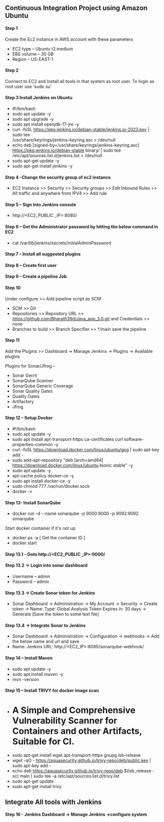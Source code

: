 ## Continuous Integration Project using Amazon Ubuntu

#### Step 1 

Create the Ec2 instance in AWS account with these parameters
- EC2 type – Ubuntu t2.medium
- EBS volume – 30 GB
- Region – US-EAST-1

#### Step 2 

Connect to EC2 and Install all tools in that system as root user. To login as root user use 'sudo su'

#### Step 3 Install Jenkins on Ubuntu

- #!/bin/bash
- sudo apt update -y
- sudo apt upgrade -y
- sudo apt install openjdk-17-jre -y
- curl -fsSL https://pkg.jenkins.io/debian-stable/jenkins.io-2023.key | sudo tee \
 /usr/share/keyrings/jenkins-keyring.asc > /dev/null
- echo deb [signed-by=/usr/share/keyrings/jenkins-keyring.asc] \
 https://pkg.jenkins.io/debian-stable binary/ | sudo tee \
 /etc/apt/sources.list.d/jenkins.list > /dev/null
- sudo apt-get update -y
- sudo apt-get install jenkins -y

#### Step 4 -Change the security group of ec2 instance

- EC2 Instance >> Security >> Security groups >> Edit Inbound Rules >> All traffic and anywhere from IPV4 >> Add rule

#### Step 5 – Sign Into Jenkins console

- http://<EC2_PUBLIC \_IP>:8080/

#### Step 6 – Get the Administrator password by hitting the below command in EC2

- cat /var/lib/jenkins/secrets/initialAdminPassword

#### Step 7 – Install all suggested plugins

#### Step 8 – Create first user

#### Step 9 – Create a pipeline Job

#### Step 10

Under configure >> Add pipeline script as SCM
- SCM >> Git
- Repositories >> Repository URL >> https://github.com/Bharath39d/Java_app_3.0.git  and Credentials >> none
- Branches to build >> Branch Specifier >> */main
save the pipeline

#### Step 11 

Add the Plugins >> Dashboard -> Manage Jenkins -> Plugins -> Available plugins

Plugins for Sonar/Jfrog –
- Sonar Gerrit
- SonarQube Scanner
- SonarQube Generic Coverage
- Sonar Quality Gates
- Quality Gates
- Artifactory
- Jfrog

#### Step 12 – Setup Docker

- #!/bin/bash
- sudo apt update -y
- sudo apt install apt-transport-https ca-certificates curl software-properties-common -y
- curl -fsSL https://download.docker.com/linux/ubuntu/gpg | sudo apt-key add -
- sudo add-apt-repository "deb [arch=amd64] https://download.docker.com/linux/ubuntu bionic stable" -y
- sudo apt update -y
- apt-cache policy docker-ce -y
- sudo apt install docker-ce -y
- sudo chmod 777 /var/run/docker.sock
- docker -v

#### Step 13- Install SonarQube

-  docker run -d --name sonarqube -p 9000:9000 -p 9092:9092 sonarqube

Start docker container if it's not up

- docker ps -a [ Get the container ID ]
- docker start <containerID>

#### Step 13.1 - Goto http://<EC2_PUBLIC \_IP>:9000/
#### Step 13.2 -> Login into sonar dashboard
- Username – admin
- Password – admin
#### Step 13.3 -> Create Sonar token for Jenkins
- Sonar Dashboard -> Administration -> My Account -> Security -> Create token -> Name: <Any Name> Type: Global Analysis Token Expires in: 30 days -> Generate [Save the token to some text file]

#### Step 13.4 -> Integrate Sonar to Jenkins
- Sonar Dashboard -> Administration -> Configuration -> webhooks -> Add the below name and url and save
- Name: Jenkins URL: http://<EC2_IP>:8080/sonarqube-webhook/

#### Step 14 – Install Maven
- sudo apt update -y
- sudo apt install maven -y
- mvn -version

#### Step 15 – Install TRIVY for docker image scan

- # A Simple and Comprehensive Vulnerability Scanner for Containers and other Artifacts, Suitable for CI.
- sudo apt-get install wget apt-transport-https gnupg lsb-release
- wget -qO - https://aquasecurity.github.io/trivy-repo/deb/public.key | sudo apt-key add -
- echo deb https://aquasecurity.github.io/trivy-repo/deb $(lsb_release -sc) main | sudo tee -a /etc/apt/sources.list.d/trivy.list
- sudo apt-get update
- sudo apt-get install trivy

## Integrate All tools with Jenkins

#### Step 16 - Jenkins Dashboard -> Manage Jenkins ->configure system 
